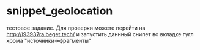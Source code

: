 # snippet_geolocation
тестовое задание.
Для проверки можете перейти на http://l93937ra.beget.tech/
и запустить даннный снипет во вкладке гугл хрома "источники->фрагменты"
